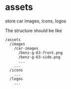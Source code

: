 # assets

store car images, icons, logos

The structure should be like

```
/assets
  /images
    /car-images
      /benz-g-63-front.png
      /benz-g-63-side.png
      ...
    ...
  /icons
    ...
  /logos
    ...
```
